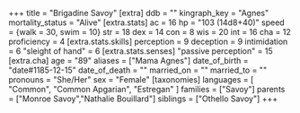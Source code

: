 +++
title = "Brigadine Savoy"
[extra]
ddb = ""
kingraph_key = "Agnes"
mortality_status = "Alive"
[extra.stats]
ac = 16
hp = "103 (14d8+40)"
speed = {walk = 30, swim = 10}
str = 18
dex = 14
con = 8
wis = 20
int = 16
cha = 12
proficiency = 4
[extra.stats.skills]
perception = 9
deception = 9
intimidation = 6
"sleight of hand" = 6
[extra.stats.senses]
"passive perception" = 15
[extra.cha]
age = "89"
aliases = ["Mama Agnes"]
date_of_birth = "date#1185-12-15"
date_of_death = ""
married_on = ""
married_to = ""
pronouns = "She/Her"
sex = "Female"
[taxonomies]
languages = [
  "Common",
  "Common Apgarian",
  "Estregan"
]
families = ["Savoy"]
parents = ["Monroe Savoy","Nathalie Bouillard"]
siblings = ["Othello Savoy"]
+++

